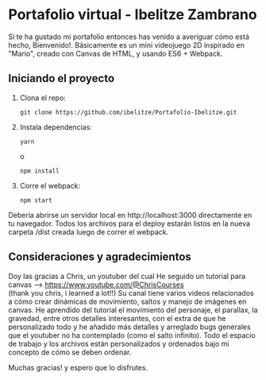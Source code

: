 # Portafolio virtual - Ibelitze Zambrano 

Si te ha gustado mi portafolio entonces has venido a averiguar cómo está hecho, Bienvenido!.
Básicamente es un mini videojuego 2D inspirado en "Mario", creado con Canvas de HTML, y usando ES6 + Webpack.


## Iniciando el proyecto

1.  Clona el repo:

        git clone https://github.com/ibelitze/Portafolio-Ibelitze.git

2.  Instala dependencias:

        yarn

    o

        npm install

3.  Corre el webpack:

        npm start

Debería abrirse un servidor local en http://localhost:3000 directamente en tu navegador.
Todos los archivos para el deploy estarán listos en la nueva carpeta /dist creada luego de correr el webpack.

## Consideraciones y agradecimientos

Doy las gracias a Chris, un youtuber del cual He seguido un tutorial para canvas --> https://www.youtube.com/@ChrisCourses  
(thank you chris, i learned a lot!!)
Su canal tiene varios videos relacionados a cómo crear dinámicas de movimiento, saltos y manejo de imágenes en canvas. 
He aprendido del tutorial el movimiento del personaje, el parallax, la gravedad, entre otros detalles interesantes, con el extra de que he personalizado todo y he añadido más detalles y arreglado bugs generales que el youtuber no ha contemplado (como el salto infinito). Todo el espacio de trabajo y los archivos están personalizados y ordenados bajo mi concepto de cómo se deben ordenar. 

Muchas gracias! y espero que lo disfrutes.  


